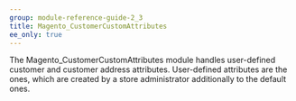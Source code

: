 ```yaml
---
group: module-reference-guide-2_3
title: Magento_CustomerCustomAttributes
ee_only: true
---
```


The Magento_CustomerCustomAttributes module handles user-defined customer and customer address attributes.
User-defined attributes are the ones, which are created by a store administrator additionally to the default ones.

